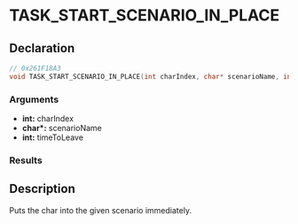 # TASK_START_SCENARIO_IN_PLACE

## Declaration
```cpp
// 0x261F18A3
void TASK_START_SCENARIO_IN_PLACE(int charIndex, char* scenarioName, int timeToLeave);
```

### Arguments
- **int:** charIndex
- **char\*:** scenarioName
- **int:** timeToLeave

### Results

## Description
Puts the char into the given scenario immediately.